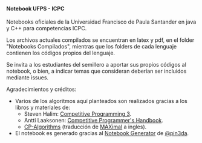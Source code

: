 #### Notebook UFPS - ICPC

Notebooks oficiales de la Universidad Francisco de Paula Santander en java y C++ para competencias ICPC.

Los archivos actuales compilados se encuentran en latex y pdf, en el folder "Notebooks Compilados", mientras que los folders de cada lenguaje contienen los códigos propios del lenguaje.

Se invita a los estudiantes del semillero a aportar sus propios códigos al notebook, o bien, a indicar temas que consideran deberían ser incluidos mediante issues. 

Agradecimientos y créditos:
* Varios de los algoritmos aquí planteados son realizados gracias a los libros y materiales de:
  * Steven Halim: [Competitive Programming 3](http://cpbook.net/).
  * Antti Laaksonen: [Competitive Programmer's Handbook](https://cses.fi/book/).
  * [CP-Algorithms](https://cp-algorithms.com/) (traducción de [MAXimal](http://e-maxx.ru/algo/) a ingles).
* El notebook es generado gracias al [Notebook Generator](https://github.com/pin3da/notebook-generator) de [@pin3da](https://github.com/pin3da/notebook-generator).
